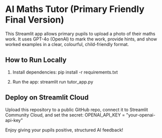 # AI Maths Tutor (Primary Friendly Final Version)

This Streamlit app allows primary pupils to upload a photo of their maths work. It uses GPT-4o (OpenAI) to mark the work, provide hints, and show worked examples in a clear, colourful, child-friendly format.

## How to Run Locally

1. Install dependencies:
   pip install -r requirements.txt

2. Run the app:
   streamlit run tutor_app.py

## Deploy on Streamlit Cloud

Upload this repository to a public GitHub repo, connect it to Streamlit Community Cloud, and set the secret:
OPENAI_API_KEY = "your-openai-api-key"

Enjoy giving your pupils positive, structured AI feedback!